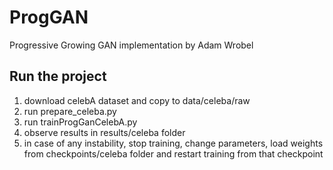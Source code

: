 # ProgGAN
Progressive Growing GAN implementation by Adam Wrobel

## Run the project
1. download celebA dataset and copy to data/celeba/raw
2. run prepare_celeba.py
4. run trainProgGanCelebA.py
5. observe results in results/celeba folder
6. in case of any instability, stop training, change parameters, load weights from checkpoints/celeba folder and restart training from that checkpoint
